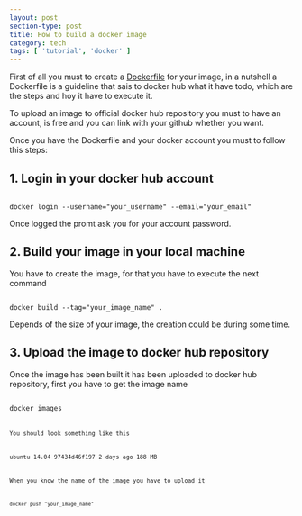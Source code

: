 ```yaml
---
layout: post
section-type: post
title: How to build a docker image
category: tech
tags: [ 'tutorial', 'docker' ]
---
```


First of all you must to create a <a href="https://docs.docker.com/engine/reference/builder/" target="\_blank">Dockerfile</a> 
for your image, in a nutshell a Dockerfile is a guideline 
that sais to docker hub what it have todo, which are the steps and hoy it have to execute it.

To upload an image to official docker hub repository you must to have an account, is free and you can link
with your github whether you want.

Once you have the Dockerfile and your docker account you must to follow this steps:

## 1. Login in your docker hub account

<code data-trim class="bash">
docker login --username="your_username" --email="your_email"
</code>

Once logged the promt ask you for your account password.

## 2. Build your image in your local machine

You have to create the image, for that you have to execute the next command

<code data-trim class="bash">
docker build --tag="your_image_name" .
</code>

Depends of the size of your image, the creation could be during some time.

## 3. Upload the image to docker hub repository

Once the image has been built it has been uploaded to docker hub repository, first you have to get 
the image name

<code data-trim class="bash">
docker images
<code>

You should look something like this


ubuntu                                  14.04               97434d46f197        2 days ago          188 MB

When you know the name of the image you have to upload it

<code data-trim class="bash">
docker push "your_image_name"
<code>







